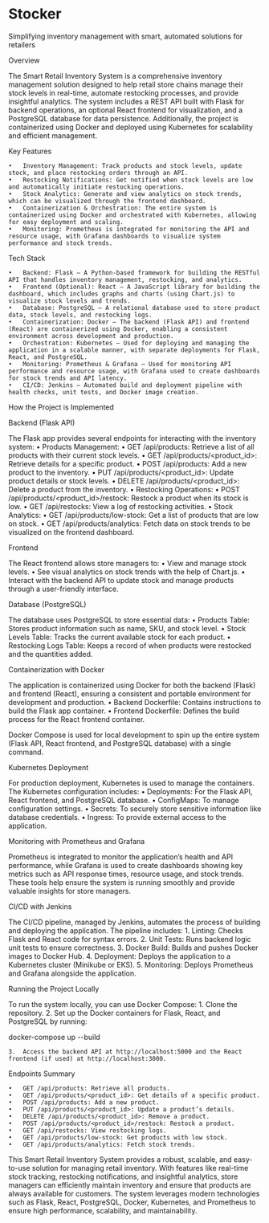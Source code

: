 # Stocker
Simplifying inventory management with smart, automated solutions for retailers



Overview

The Smart Retail Inventory System is a comprehensive inventory management solution designed to help retail store chains manage their stock levels in real-time, automate restocking processes, and provide insightful analytics. The system includes a REST API built with Flask for backend operations, an optional React frontend for visualization, and a PostgreSQL database for data persistence. Additionally, the project is containerized using Docker and deployed using Kubernetes for scalability and efficient management.

Key Features

	•	Inventory Management: Track products and stock levels, update stock, and place restocking orders through an API.
	•	Restocking Notifications: Get notified when stock levels are low and automatically initiate restocking operations.
	•	Stock Analytics: Generate and view analytics on stock trends, which can be visualized through the frontend dashboard.
	•	Containerization & Orchestration: The entire system is containerized using Docker and orchestrated with Kubernetes, allowing for easy deployment and scaling.
	•	Monitoring: Prometheus is integrated for monitoring the API and resource usage, with Grafana dashboards to visualize system performance and stock trends.

Tech Stack

	•	Backend: Flask – A Python-based framework for building the RESTful API that handles inventory management, restocking, and analytics.
	•	Frontend (Optional): React – A JavaScript library for building the dashboard, which includes graphs and charts (using Chart.js) to visualize stock levels and trends.
	•	Database: PostgreSQL – A relational database used to store product data, stock levels, and restocking logs.
	•	Containerization: Docker – The backend (Flask API) and frontend (React) are containerized using Docker, enabling a consistent environment across development and production.
	•	Orchestration: Kubernetes – Used for deploying and managing the application in a scalable manner, with separate deployments for Flask, React, and PostgreSQL.
	•	Monitoring: Prometheus & Grafana – Used for monitoring API performance and resource usage, with Grafana used to create dashboards for stock trends and API latency.
	•	CI/CD: Jenkins – Automated build and deployment pipeline with health checks, unit tests, and Docker image creation.

How the Project is Implemented

Backend (Flask API)

The Flask app provides several endpoints for interacting with the inventory system:
	•	Products Management:
	•	GET /api/products: Retrieve a list of all products with their current stock levels.
	•	GET /api/products/<product_id>: Retrieve details for a specific product.
	•	POST /api/products: Add a new product to the inventory.
	•	PUT /api/products/<product_id>: Update product details or stock levels.
	•	DELETE /api/products/<product_id>: Delete a product from the inventory.
	•	Restocking Operations:
	•	POST /api/products/<product_id>/restock: Restock a product when its stock is low.
	•	GET /api/restocks: View a log of restocking activities.
	•	Stock Analytics:
	•	GET /api/products/low-stock: Get a list of products that are low on stock.
	•	GET /api/products/analytics: Fetch data on stock trends to be visualized on the frontend dashboard.

Frontend 

The React frontend allows store managers to:
	•	View and manage stock levels.
	•	See visual analytics on stock trends with the help of Chart.js.
	•	Interact with the backend API to update stock and manage products through a user-friendly interface.

Database (PostgreSQL)

The database uses PostgreSQL to store essential data:
	•	Products Table: Stores product information such as name, SKU, and stock level.
	•	Stock Levels Table: Tracks the current available stock for each product.
	•	Restocking Logs Table: Keeps a record of when products were restocked and the quantities added.

Containerization with Docker

The application is containerized using Docker for both the backend (Flask) and frontend (React), ensuring a consistent and portable environment for development and production.
	•	Backend Dockerfile: Contains instructions to build the Flask app container.
	•	Frontend Dockerfile: Defines the build process for the React frontend container.

Docker Compose is used for local development to spin up the entire system (Flask API, React frontend, and PostgreSQL database) with a single command.

Kubernetes Deployment

For production deployment, Kubernetes is used to manage the containers. The Kubernetes configuration includes:
	•	Deployments: For the Flask API, React frontend, and PostgreSQL database.
	•	ConfigMaps: To manage configuration settings.
	•	Secrets: To securely store sensitive information like database credentials.
	•	Ingress: To provide external access to the application.

Monitoring with Prometheus and Grafana

Prometheus is integrated to monitor the application’s health and API performance, while Grafana is used to create dashboards showing key metrics such as API response times, resource usage, and stock trends. These tools help ensure the system is running smoothly and provide valuable insights for store managers.

CI/CD with Jenkins

The CI/CD pipeline, managed by Jenkins, automates the process of building and deploying the application. The pipeline includes:
	1.	Linting: Checks Flask and React code for syntax errors.
	2.	Unit Tests: Runs backend logic unit tests to ensure correctness.
	3.	Docker Build: Builds and pushes Docker images to Docker Hub.
	4.	Deployment: Deploys the application to a Kubernetes cluster (Minikube or EKS).
	5.	Monitoring: Deploys Prometheus and Grafana alongside the application.

Running the Project Locally

To run the system locally, you can use Docker Compose:
	1.	Clone the repository.
	2.	Set up the Docker containers for Flask, React, and PostgreSQL by running:

docker-compose up --build


	3.	Access the backend API at http://localhost:5000 and the React frontend (if used) at http://localhost:3000.

Endpoints Summary

	•	GET /api/products: Retrieve all products.
	•	GET /api/products/<product_id>: Get details of a specific product.
	•	POST /api/products: Add a new product.
	•	PUT /api/products/<product_id>: Update a product’s details.
	•	DELETE /api/products/<product_id>: Remove a product.
	•	POST /api/products/<product_id>/restock: Restock a product.
	•	GET /api/restocks: View restocking logs.
	•	GET /api/products/low-stock: Get products with low stock.
	•	GET /api/products/analytics: Fetch stock trends.



This Smart Retail Inventory System provides a robust, scalable, and easy-to-use solution for managing retail inventory. With features like real-time stock tracking, restocking notifications, and insightful analytics, store managers can efficiently maintain inventory and ensure that products are always available for customers. The system leverages modern technologies such as Flask, React, PostgreSQL, Docker, Kubernetes, and Prometheus to ensure high performance, scalability, and maintainability.

